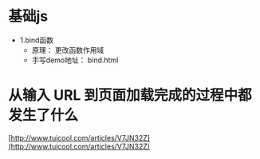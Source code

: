 # 基础js
* 1.bind函数
    * 原理： 更改函数作用域
    * 手写demo地址： bind.html
    
# 从输入 URL 到页面加载完成的过程中都发生了什么
[http://www.tuicool.com/articles/V7JN32Z](http://www.tuicool.com/articles/V7JN32Z)
